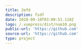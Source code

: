 ```yaml
---
title: 2efd
description: fsdf
date: 2018-09-10T03:09:51.110Z
logo: /.vuepress/dist/num10.png
public-url: 'https://github.com'
source-url: 'https://github.com'
type: project
---
```



